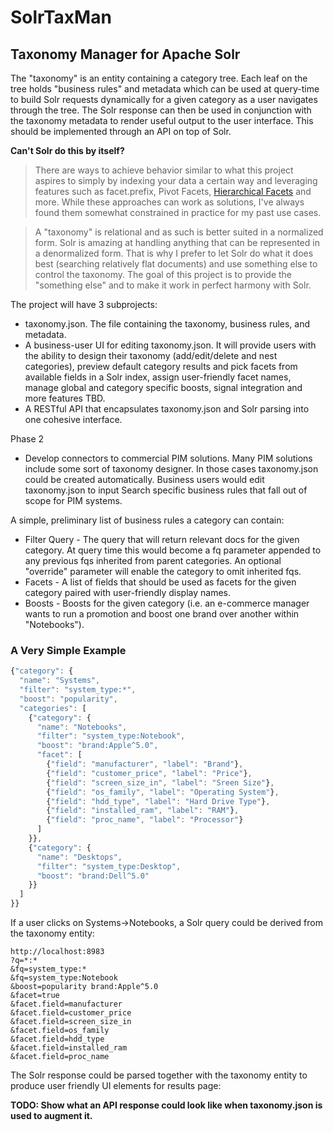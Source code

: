 SolrTaxMan
==========


## Taxonomy Manager for Apache Solr

The "taxonomy" is an entity containing a category tree. Each leaf on the tree holds "business rules" and metadata which can be used at query-time to build Solr requests dynamically for a given category as a user navigates through the tree. The Solr response can then be used in conjunction with the taxonomy metadata to render useful output to the user interface. This should be implemented through an API on top of Solr.

**Can't Solr do this by itself?**

> There are ways to achieve behavior similar to what this project aspires to simply by indexing your data a certain way and leveraging features such as facet.prefix, Pivot Facets, [Hierarchical Facets](http://wiki.apache.org/solr/HierarchicalFaceting#Flattened_Data_.2BIBw-breadcrumbs.2BIB0-) and more. While these approaches can work as solutions, I've always found them somewhat constrained in practice for my past use cases.

> A "taxonomy" is relational and as such is better suited in a normalized form. Solr is amazing at handling anything that can be represented in a denormalized form. That is why I prefer to let Solr do what it does best (searching relatively flat documents) and use something else to control the taxonomy. The goal of this project is to provide the "something else" and to make it work in perfect harmony with Solr.

The project will have 3 subprojects:

- taxonomy.json. The file containing the taxonomy, business rules, and metadata.
- A business-user UI for editing taxonomy.json. It will provide users with the ability to design their taxonomy (add/edit/delete and nest categories), preview default category results and pick facets from available fields in a Solr index, assign user-friendly facet names, manage global and category specific boosts, signal integration and more features TBD.
- A RESTful API that encapsulates taxonomy.json and Solr parsing into one cohesive interface.

Phase 2
- Develop connectors to commercial PIM solutions. Many PIM solutions include some sort of taxonomy designer. In those cases taxonomy.json could be created automatically. Business users would edit taxonomy.json to input Search specific business rules that fall out of scope for PIM systems.

A simple, preliminary list of business rules a category can contain:
- Filter Query - The query that will return relevant docs for the given category. At query time this would become a fq parameter appended to any previous fqs inherited from parent categories. An optional "override" parameter will enable the category to omit inherited fqs.
- Facets - A list of fields that should be used as facets for the given category paired with user-friendly display names.
- Boosts - Boosts for the given category (i.e. an e-commerce manager wants to run a promotion and boost one brand over another within "Notebooks").

### A Very Simple Example

```javascript
{"category": {
  "name": "Systems",
  "filter": "system_type:*",
  "boost": "popularity",
  "categories": [
    {"category": {
      "name": "Notebooks",
      "filter": "system_type:Notebook",
      "boost": "brand:Apple^5.0",
      "facet": [
        {"field": "manufacturer", "label": "Brand"},
        {"field": "customer_price", "label": "Price"},
        {"field": "screen_size_in", "label": "Sreen Size"},
        {"field": "os_family", "label": "Operating System"},
        {"field": "hdd_type", "label": "Hard Drive Type"},
        {"field": "installed_ram", "label": "RAM"},
        {"field": "proc_name", "label": "Processor"}
      ]
    }},
    {"category": {
      "name": "Desktops",
      "filter": "system_type:Desktop",
      "boost": "brand:Dell^5.0"
    }}    
  ]
}}
```

If a user clicks on Systems->Notebooks, a Solr query could be derived from the taxonomy entity:

```
http://localhost:8983
?q=*:*
&fq=system_type:*
&fq=system_type:Notebook
&boost=popularity brand:Apple^5.0
&facet=true
&facet.field=manufacturer
&facet.field=customer_price
&facet.field=screen_size_in
&facet.field=os_family
&facet.field=hdd_type
&facet.field=installed_ram
&facet.field=proc_name
```

The Solr response could be parsed together with the taxonomy entity to produce user friendly UI elements for results page:

**TODO: Show what an API response could look like when taxonomy.json is used to augment it.**







